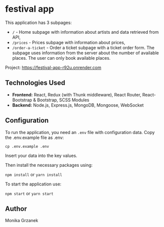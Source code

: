 # festival app

This application has 3 subpages:
- `/` - Home subpage with information about artists and data retrieved from API,
- `/prices` - Prices subpage with information about prices,
- `/order-a-ticket` - Order a ticket subpage with a ticket order form. The subpage uses information from the server about the number of available places. The user can only book available places.

Project: https://festival-app-r92u.onrender.com


## Technologies Used

- **Frontend:** React, Redux (with Thunk middleware), React Router, React-Bootstrap & Bootstrap, SCSS Modules
- **Backend:** Node.js, Express.js, MongoDB, Mongoose, WebSocket

## Configuration
To run the application, you need an `.env` file with configuration data.
Copy the .env.example file as .env:

`cp .env.example .env`

Insert your data into the key values.

Then install the necessary packages using:

`npm install`
or
`yarn install`

To start the application use: 

`npm start`
or
`yarn start`

## Author

Monika Grzanek
